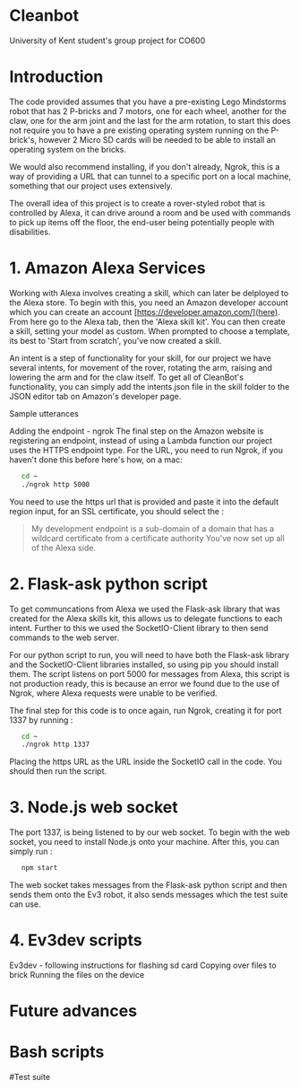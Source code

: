 # Cleanbot
University of Kent student's group project for CO600
# Introduction
The code provided assumes that you have a pre-existing Lego Mindstorms robot that has 2 P-bricks and  7 motors, one for each wheel, another for the claw, one for the arm joint and the last for the arm rotation, to start this does not require you to have a pre existing operating system running on the P-brick's, however 2 Micro SD cards will be needed to be able to install an operating system on the bricks.

We would also recommend installing, if you don't already, Ngrok, this is a way of providing a URL that can tunnel to a specific port on a local machine, something that our project uses extensively.

The overall idea of this project is to create a rover-styled robot that is controlled by Alexa, it can drive around a room and be used with commands to pick up items off the floor, the end-user being potentially people with disabilities.

# 1. Amazon Alexa Services
Working with Alexa involves creating a skill, which can later be delployed to the Alexa store.
To begin with this, you need an Amazon developer account which you can create an account [https://developer.amazon.com/](here). From here go to the Alexa tab, then the 'Alexa skill kit'. You can then create a skill, setting your model as custom. When prompted to choose a template, its best to 'Start from scratch', you've now created a skill.

An intent is a step of functionality for your skill, for our project we have several intents, for movement of the rover, rotating the arm, raising and lowering the arm and for the claw itself. To get all of CleanBot's functionality, you can simply add the intents.json file in the skill folder to the JSON editor tab on Amazon's developer page.

Sample utterances

Adding the endpoint - ngrok
The final step on the Amazon website is registering an endpoint, instead of using a Lambda function our project uses the HTTPS endpoint type. For the URL, you need to run Ngrok, if you haven't done this before here's how, on a mac:
```bash
   cd ~
   ./ngrok http 5000
```
You need to use the https url that is provided and paste it into the default region input, for an SSL certificate, you should select the :
> My development endpoint is a sub-domain of a domain that has a wildcard certificate from a certificate authority
You've now set up all of the Alexa side.
# 2. Flask-ask python script
To get communcations from Alexa we used the Flask-ask library that was created for the Alexa skills kit, this allows us to delegate functions to each intent. Further to this we used the SocketIO-Client library to then send commands to the web server.

For our python script to run, you will need to have both the Flask-ask library and the SocketIO-Client libraries installed, so using pip you should install them. The script listens on port 5000 for messages from Alexa, this script is not production ready, this is because an error we found due to the use of Ngrok, where Alexa requests were unable to be verified. 

The final step for this code is to once again, run Ngrok, creating it for port 1337 by running : 
```bash
   cd ~
   ./ngrok http 1337
```
Placing the https URL as the URL inside the SocketIO call in the code. You should then run the script.
# 3. Node.js web socket
The port 1337, is being listened to by our web socket. To begin with the web socket, you need to install Node.js onto your machine. After this, you can simply run : 
```javascript
   npm start
```
The web socket takes messages from the Flask-ask python script and then sends them onto the Ev3 robot, it also sends messages which the test suite can use.
# 4. Ev3dev scripts

Ev3dev - following instructions for flashing sd card
Copying over files to brick
Running the files on the device

# Future advances

# Bash scripts

#Test suite